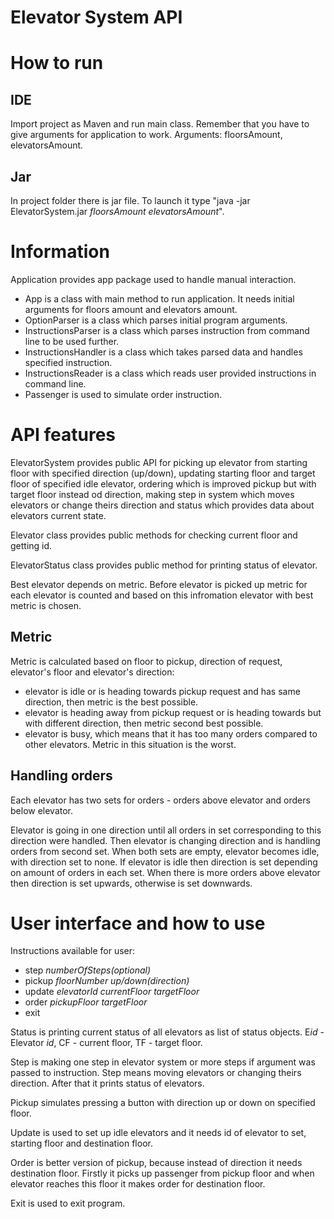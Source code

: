 # Elevator System API

# How to run

## IDE
Import project as Maven and run main class. Remember that you have to
give arguments for application to work. Arguments: floorsAmount, elevatorsAmount.

## Jar
In project folder there is jar file. To launch it type "java -jar ElevatorSystem.jar *floorsAmount* *elevatorsAmount*".

# Information
Application provides app package used to handle manual interaction.
- App is a class with main method to run application. It needs initial arguments for floors amount and elevators amount.
- OptionParser is a class which parses initial program arguments.
- InstructionsParser is a class which parses instruction from command line to be used further.
- InstructionsHandler is a class which takes parsed data and handles specified instruction.
- InstructionsReader is a class which reads user provided instructions in command line.
- Passenger is used to simulate order instruction.

# API features
ElevatorSystem provides public API for picking up elevator from starting floor with specified direction (up/down),
updating starting floor and target floor of specified idle elevator, ordering which is improved pickup but with target floor instead od direction,
making step in system which moves elevators or change theirs direction and status which provides data about elevators current state.

Elevator class provides public methods for checking current floor and getting id.

ElevatorStatus class provides public method for printing status of elevator.

Best elevator depends on metric.
Before elevator is picked up metric for each elevator is counted and based on this infromation elevator with best metric is chosen.

## Metric
Metric is calculated based on floor to pickup, direction of request, elevator's floor and elevator's direction:
- elevator is idle or is heading towards pickup request and has same direction, then metric is the best possible.
- elevator is heading away from pickup request or is heading towards but with different direction, then metric second best possible.
- elevator is busy, which means that it has too many orders compared to other elevators. Metric in this situation is the worst.

## Handling orders
Each elevator has two sets for orders - orders above elevator and orders below elevator.

Elevator is going in one direction until all orders in set corresponding to this direction were handled.
Then elevator is changing direction and is handling orders from second set.
When both sets are empty, elevator becomes idle, with direction set to none.
If elevator is idle then direction is set depending on amount of orders in each set.
When there is more orders above elevator then direction is set upwards, otherwise is set downwards.

# User interface and how to use
Instructions available for user:
- step *numberOfSteps(optional)*
- pickup *floorNumber* *up/down(direction)* 
- update *elevatorId* *currentFloor* *targetFloor*
- order *pickupFloor* *targetFloor*
- exit

Status is printing current status of all elevators as list of status objects.
E*id* - Elevator *id*, CF - current floor, TF - target floor.

Step is making one step in elevator system or more steps if argument was passed to instruction. Step means moving elevators or changing theirs direction.
After that it prints status of elevators.

Pickup simulates pressing a button with direction up or down on specified floor.

Update is used to set up idle elevators and it needs id of elevator to set, starting floor and destination floor.

Order is better version of pickup, because instead of direction it needs destination floor.
Firstly it picks up passenger from pickup floor and when elevator reaches this floor it makes order for destination floor.

Exit is used to exit program.
